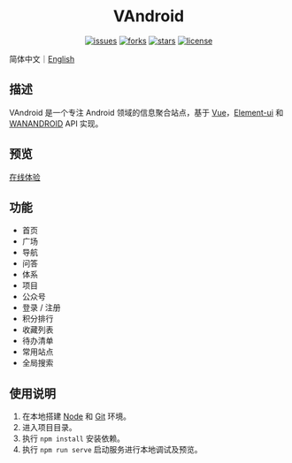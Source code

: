 <h1 align="center">VAndroid</h1>
<p align="center">
    <a href="https://github.com/ASCII13/VAndroid/issues"><img alt="issues" src="https://img.shields.io/github/issues/ASCII13/VAndroid"></a>
    <a href="https://github.com/ASCII13/VAndroid/network"><img alt="forks" src="https://img.shields.io/github/forks/ASCII13/VAndroid"></a>
    <a href="https://github.com/ASCII13/VAndroid/stargazers"><img alt="stars" src="https://img.shields.io/github/stars/ASCII13/VAndroid"></a>
    <a href="https://github.com/ASCII13/VAndroid"><img alt="license" src="https://img.shields.io/github/license/ASCII13/VAndroid"></a>
</p>

简体中文｜[English](./README.en-US.md)

## 描述
VAndroid 是一个专注 Android 领域的信息聚合站点，基于 [Vue](https://cn.vuejs.org/)，[Element-ui](https://element.eleme.io/#/zh-CN) 和 [WANANDROID](https://www.wanandroid.com/) API 实现。

## 预览
[在线体验](http://119.45.40.227/v-android)

## 功能
- 首页
- 广场
- 导航
- 问答
- 体系
- 项目
- 公众号
- 登录 / 注册
- 积分排行
- 收藏列表
- 待办清单
- 常用站点
- 全局搜索

## 使用说明
1. 在本地搭建 [Node](https://nodejs.org/en/) 和 [Git](https://git-scm.com/) 环境。
2. 进入项目目录。
3. 执行 `npm install` 安装依赖。
4. 执行 `npm run serve` 启动服务进行本地调试及预览。
